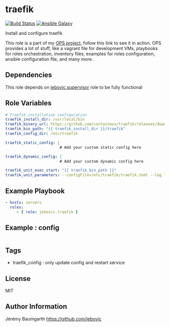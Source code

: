 traefik
=========

[![Build Status](https://travis-ci.org/jebovic/ansible-traefik.svg?branch=master)](https://travis-ci.org/jebovic/ansible-traefik) [![Ansible Galaxy](https://img.shields.io/badge/galaxy-jebovic.traefik-blue.svg?style=flat)](https://galaxy.ansible.com/jebovic/traefik)

Install and configure traefik

This role is a part of my [OPS project](https://github.com/jebovic/ops), follow this link to see it in action. OPS provides a lot of stuff, like a vagrant file for development VMs, playbooks for roles orchestration, inventory files, examples for roles configuration, ansible configuration file, and many more.

Dependencies
------------

This role depends on [jebovic.supervisor](https://github.com/jebovic/ansible-supervisor) role to be fully functional

Role Variables
--------------

```yaml
# Traefik installation configuration
traefik_install_dir: /usr/local/bin
traefik_binary_url: https://github.com/containous/traefik/releases/download/v1.1.2/traefik_linux-amd64
traefik_bin_path: "{{ traefik_install_dir }}/traefik"
traefik_config_dir: /etc/traefik

traefik_static_config: |
                        # Add your custom static config here

traefik_dynamic_config: |
                        # Add your custom dynamic config here

traefik_unit_exec_start: "{{ traefik_bin_path }}"
traefik_unit_parameters: --configFile=/etc/traefik/traefik.toml --log.level=DEBUG --log.filepath=/var/log/traefik.log --accesslog=true --accesslog.filepath=/var/log/traefik-access.log
```

Example Playbook
----------------

```yaml
- hosts: servers
  roles:
     - { role: jebovic.traefik }
```

Example : config
----------------

```yaml
```

Tags
----

* traefik_config : only update config and restart service


License
-------

MIT

Author Information
------------------

Jérémy Baumgarth https://github.com/jebovic
